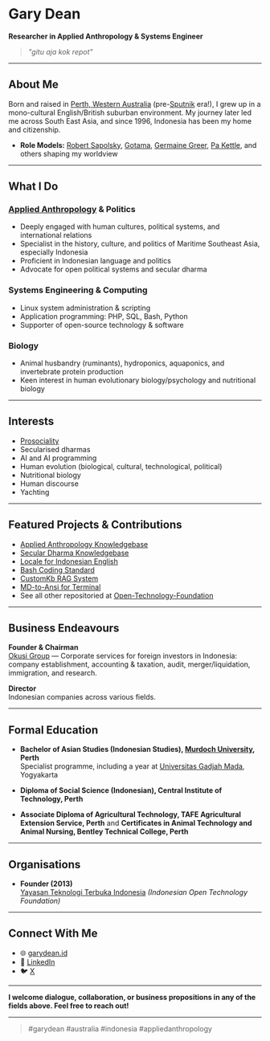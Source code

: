 # Gary Dean

**Researcher in Applied Anthropology & Systems Engineer**

> *"gitu aja kok repot"*

---

## About Me

Born and raised in [Perth, Western Australia](https://en.wikipedia.org/wiki/Perth) (pre-[Sputnik](https://en.wikipedia.org/wiki/Sputnik_1) era!), I grew up in a mono-cultural English/British suburban environment. My journey later led me across South East Asia, and since 1996, Indonesia has been my home and citizenship.

- **Role Models:** [Robert Sapolsky](https://en.wikipedia.org/wiki/Robert_Sapolsky), [Gotama](https://en.wikipedia.org/wiki/The_Buddha), [Germaine Greer](https://en.wikipedia.org/wiki/Germaine_Greer), [Pa Kettle](https://en.wikipedia.org/wiki/Ma_and_Pa_Kettle), and others shaping my worldview

---

## What I Do

### [Applied Anthropology](https://en.wikipedia.org/wiki/Applied_anthropology) & Politics

- Deeply engaged with human cultures, political systems, and international relations
- Specialist in the history, culture, and politics of Maritime Southeast Asia, especially Indonesia
- Proficient in Indonesian language and politics
- Advocate for open political systems and secular dharma

### Systems Engineering & Computing

- Linux system administration & scripting
- Application programming: PHP, SQL, Bash, Python
- Supporter of open-source technology & software

### Biology

- Animal husbandry (ruminants), hydroponics, aquaponics, and invertebrate protein production
- Keen interest in human evolutionary biology/psychology and nutritional biology

---

## Interests

- [Prosociality](https://www.prosocial.world/)
- Secularised dharmas
- AI and AI programming
- Human evolution (biological, cultural, technological, political)
- Nutritional biology
- Human discourse
- Yachting

---

## Featured Projects & Contributions

- [Applied Anthropology Knowledgebase](https://github.com/Open-Technology-Foundation/appliedanthropology)
- [Secular Dharma Knowledgebase](https://github.com/Open-Technology-Foundation/seculardharma)
- [Locale for Indonesian English](https://github.com/Open-Technology-Foundation/en_ID)
- [Bash Coding Standard](https://github.com/Open-Technology-Foundation/bash-coding-standard)
- [CustomKb RAG System](https://github.com/Open-Technology-Foundation/customkb)
- [MD-to-Ansi for Terminal](https://github.com/Open-Technology-Foundation/md2ansi)
- See all other repositoried at [Open-Technology-Foundation](https://github.com/Open-Technology-Foundation)

---

## Business Endeavours

**Founder & Chairman**  
[Okusi Group](https://okusiassociates.com) — Corporate services for foreign investors in Indonesia: company establishment, accounting & taxation, audit, merger/liquidation, immigration, and research.

**Director**  
Indonesian companies across various fields.

---

## Formal Education

- **Bachelor of Asian Studies (Indonesian Studies), [Murdoch University](https://en.wikipedia.org/wiki/Murdoch_University), Perth**  
  Specialist programme, including a year at [Universitas Gadjah Mada](https://ugm.ac.id/), Yogyakarta

- **Diploma of Social Science (Indonesian), Central Institute of Technology, Perth**

- **Associate Diploma of Agricultural Technology, TAFE Agricultural Extension Service, Perth** and **Certificates in Animal Technology and Animal Nursing, Bentley Technical College, Perth**

---

## Organisations

- **Founder (2013)**  
  [Yayasan Teknologi Terbuka Indonesia](https://yatti.id) *(Indonesian Open Technology Foundation)*

---

## Connect With Me

- 🌐 [garydean.id](https://garydean.id)
- 💼 [LinkedIn](https://www.linkedin.com/in/garydean/)
- 🐦 [X](https://x.com/gary_dean)

---

**I welcome dialogue, collaboration, or business propositions in any of the fields above. Feel free to reach out!**

---

> #garydean #australia #indonesia #appliedanthropology
